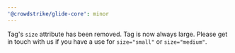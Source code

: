 ```yaml
---
'@crowdstrike/glide-core': minor
---
```


Tag's `size` attribute has been removed. Tag is now always large. Please get in touch with us if you have a use for `size="small"` or `size="medium"`.
